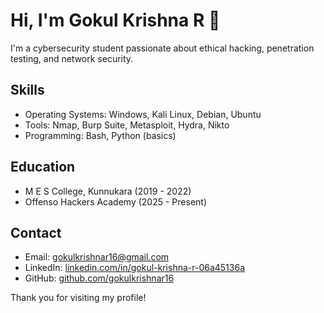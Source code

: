 # Hi, I'm Gokul Krishna R 👋

I'm a cybersecurity student passionate about ethical hacking, penetration testing, and network security.

## Skills
- Operating Systems: Windows, Kali Linux, Debian, Ubuntu
- Tools: Nmap, Burp Suite, Metasploit, Hydra, Nikto
- Programming: Bash, Python (basics)

## Education
- M E S College, Kunnukara (2019 - 2022)
- Offenso Hackers Academy (2025 - Present)

## Contact
- Email: gokulkrishnar16@gmail.com
- LinkedIn: [linkedin.com/in/gokul-krishna-r-06a45136a](https://www.linkedin.com/in/gokul-krishna-r-06a45136a)
- GitHub: [github.com/gokulkrishnar16](https://github.com/gokulkrishnar16)

Thank you for visiting my profile!
